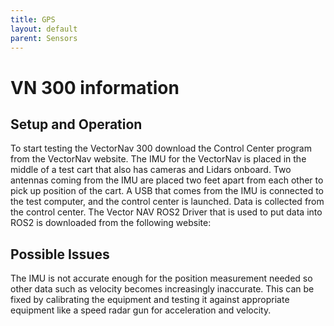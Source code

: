```yaml
---
title: GPS
layout: default
parent: Sensors
---
```


# VN 300 information
## Setup and Operation
To start testing the VectorNav 300 download the Control Center program from the VectorNav website. The IMU for the VectorNav is placed in the middle of a test cart that also has cameras and Lidars onboard. Two antennas coming from the IMU are placed two feet apart from each other to pick up position of the cart. A USB that comes from the IMU is connected to the test computer, and the control center is launched. Data is collected from the control center. The Vector NAV ROS2 Driver that is used to put data into ROS2 is downloaded from the following website:
## Possible Issues
The IMU is not accurate enough for the position measurement needed so other data such as velocity becomes increasingly inaccurate. This can be fixed by calibrating the equipment and testing it against appropriate equipment like a speed radar gun for acceleration and velocity.  
